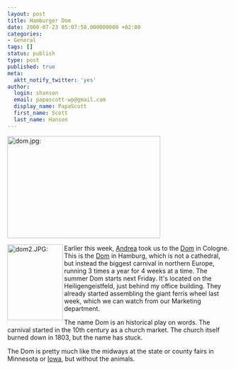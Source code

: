 ```yaml
---
layout: post
title: Hamburger Dom
date: 2000-07-23 05:07:58.000000000 +02:00
categories:
- General
tags: []
status: publish
type: post
published: true
meta:
  aktt_notify_twitter: 'yes'
author:
  login: shanson
  email: papascott-wp@gmail.com
  display_name: PapaScott
  first_name: Scott
  last_name: Hanson
---
```

<p><img src="https://res.cloudinary.com/papascott/image/upload/wordpress/wp-content/uploads/2000/07/dom.jpg" height="230" width="345" border="0" alt="dom.jpg: " /> </p>
<p><img src="https://res.cloudinary.com/papascott/image/upload/wordpress/wp-content/uploads/2000/07/dom2.jpg" height="171" width="125" align="left" alt="dom2.JPG: " border="0" /> Earlier this week, <a href="http://andrea.editthispage.com/2000/07/19">Andrea</a> took us to the <a href="http://www.wdr.de/domcam/index.html">Dom</a> in Cologne. This is the <a href="http://www.hamburger-dom.de/englisch_frame.html">Dom</a> in Hamburg, which is not a cathedral, but instead the biggest carnival in northern Europe, running 3 times a year for 4 weeks at a time. The summer Dom starts next Friday. It's located on the Heiligengeistfeld, just behind my office building. They already started assembling the giant ferris wheel last week, which we can watch from our Marketing<br />
department.</p>
<p>The name Dom is an historical play on words. The carnival started in the 10th century as a church market. The church itself burned down in 1803, but the name has stuck.</p>
<p>The Dom is pretty much like the midways at the state or county fairs in Minnesota or <a href="http://vfih.editthispage.com/2000/07/22">Iowa</a>, but without the animals.</p>
